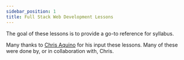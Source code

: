 ```yaml
---
sidebar_position: 1
title: Full Stack Web Development Lessons
---
```


The goal of these lessons is to provide a go-to reference for syllabus.

Many thanks to [Chris Aquino](https://github.com/radishmouse) for his input these lessons. Many of these were done by, or in collaboration with, Chris.

